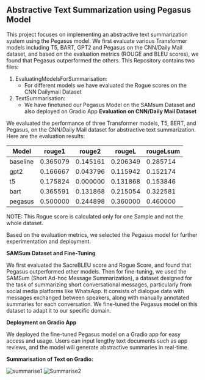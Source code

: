## Abstractive Text Summarization using Pegasus Model

This project focuses on implementing an abstractive text summarization system using the Pegasus model. We first evaluate various Transformer models including T5, BART, GPT2 and Pegasus on the CNN/Daily Mail dataset, and based on the evaluation metrics (ROUGE and BLEU scores), we found that Pegasus outperformed the others.
This Repository contains two files:
1. EvaluatingModelsForSummarisation:
   - For different models we have evaluated the Rogue scores on the CNN Dailymail Dataset
3. TextSummarisation:
   - We have finetuned our Pegasus Model on the SAMsum Dataset and also deployed on Gradio App
**Evaluation on CNN/Daily Mail Dataset**

We evaluated the performance of three Transformer models, T5, BERT, and Pegasus, on the CNN/Daily Mail dataset for abstractive text summarization. Here are the evaluation results:

| Model   | rouge1    | rouge2    | rougeL    | rougeLsum |
|---------|-----------|-----------|-----------|-----------|
| baseline| 0.365079  | 0.145161  | 0.206349  | 0.285714  |
| gpt2    | 0.166667  | 0.043796  | 0.115942  | 0.152174  |
| t5      | 0.175824  | 0.000000  | 0.131868  | 0.153846  |
| bart    | 0.365591  | 0.131868  | 0.215054  | 0.322581  |
| pegasus | 0.500000  | 0.244898  | 0.360000  | 0.460000  |

NOTE: This Rogue score is calculated only for one Sample and not the whole dataset.

Based on the evaluation metrics, we selected the Pegasus model for further experimentation and deployment.

**SAMSum Dataset and Fine-Tuning**

We first evaluated the SacreBLEU score and Rogue Score, and found that Pegasus outperformed other models. Then for fine-tuning, we used the SAMSum (Short Ad-hoc Message Summarization), a  dataset designed for the task of summarizing short conversational messages, particularly from social media platforms like WhatsApp. It consists of dialogue data with messages exchanged between speakers, along with manually annotated summaries for each conversation. We fine-tuned the Pegasus model on this dataset to adapt it to our specific domain.

**Deployment on Gradio App**

We deployed the fine-tuned Pegasus model on a Gradio app for easy access and usage. Users can input lengthy text documents such as app reviews, and the model will generate abstractive summaries in real-time.

**Summarisation of Text on Gradio:**

![summarise1](https://github.com/Arpit-Avasarmol/Text-Summarization/assets/88440241/1eadec4d-5c1f-495d-b745-1b930e9ca681)
![Summarise2](https://github.com/Arpit-Avasarmol/Text-Summarization/assets/88440241/b029be7f-45a7-457c-8d48-a14f9a57b6be)

